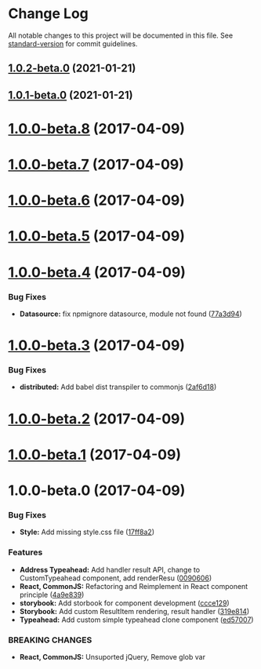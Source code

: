 # Change Log

All notable changes to this project will be documented in this file. See [standard-version](https://github.com/conventional-changelog/standard-version) for commit guidelines.

<a name="1.0.2-beta.0"></a>
## [1.0.2-beta.0](https://github.com/dekdekbaloo/react-thailand-address-typeahead/compare/v1.0.1...v1.0.2-beta.0) (2021-01-21)



<a name="1.0.1-beta.0"></a>
## [1.0.1-beta.0](https://github.com/dekdekbaloo/react-thailand-address-typeahead/compare/v1.0.0-beta.8...v1.0.1-beta.0) (2021-01-21)



<a name="1.0.0-beta.8"></a>
# [1.0.0-beta.8](https://github.com/zapkub/react-thailand-address-typeahead/compare/v1.0.0-beta.7...v1.0.0-beta.8) (2017-04-09)



<a name="1.0.0-beta.7"></a>
# [1.0.0-beta.7](https://github.com/zapkub/react-thailand-address-typeahead/compare/v1.0.0-beta.6...v1.0.0-beta.7) (2017-04-09)



<a name="1.0.0-beta.6"></a>
# [1.0.0-beta.6](https://github.com/zapkub/react-thailand-address-typeahead/compare/v1.0.0-beta.5...v1.0.0-beta.6) (2017-04-09)



<a name="1.0.0-beta.5"></a>
# [1.0.0-beta.5](https://github.com/zapkub/react-thailand-address-typeahead/compare/v1.0.0-beta.4...v1.0.0-beta.5) (2017-04-09)



<a name="1.0.0-beta.4"></a>
# [1.0.0-beta.4](https://github.com/zapkub/react-thailand-address-typeahead/compare/v1.0.0-beta.3...v1.0.0-beta.4) (2017-04-09)


### Bug Fixes

* **Datasource:** fix npmignore datasource, module not found ([77a3d94](https://github.com/zapkub/react-thailand-address-typeahead/commit/77a3d94))



<a name="1.0.0-beta.3"></a>
# [1.0.0-beta.3](https://github.com/zapkub/react-thailand-address-typeahead/compare/v1.0.0-beta.2...v1.0.0-beta.3) (2017-04-09)


### Bug Fixes

* **distributed:** Add babel dist transpiler to commonjs ([2af6d18](https://github.com/zapkub/react-thailand-address-typeahead/commit/2af6d18))



<a name="1.0.0-beta.2"></a>
# [1.0.0-beta.2](https://github.com/zapkub/jquery.Thailand.js/compare/v1.0.0-beta.1...v1.0.0-beta.2) (2017-04-09)



<a name="1.0.0-beta.1"></a>
# [1.0.0-beta.1](https://github.com/zapkub/jquery.Thailand.js/compare/v1.0.0-beta.0...v1.0.0-beta.1) (2017-04-09)



<a name="1.0.0-beta.0"></a>
# 1.0.0-beta.0 (2017-04-09)


### Bug Fixes

* **Style:** Add missing style.css file ([17ff8a2](https://github.com/zapkub/jquery.Thailand.js/commit/17ff8a2))


### Features

* **Address Typeahead:** Add handler result API, change to CustomTypeahead component, add renderResu ([0090606](https://github.com/zapkub/jquery.Thailand.js/commit/0090606))
* **React, CommonJS:** Refactoring and Reimplement in React component principle ([4a9e839](https://github.com/zapkub/jquery.Thailand.js/commit/4a9e839))
* **storybook:** Add storbook for component development ([ccce129](https://github.com/zapkub/jquery.Thailand.js/commit/ccce129))
* **Storybook:** Add custom ResultItem rendering, result handler ([319e814](https://github.com/zapkub/jquery.Thailand.js/commit/319e814))
* **Typeahead:** Add custom simple typeahead clone component ([ed57007](https://github.com/zapkub/jquery.Thailand.js/commit/ed57007))


### BREAKING CHANGES

* **React, CommonJS:** Unsuported jQuery, Remove glob var
